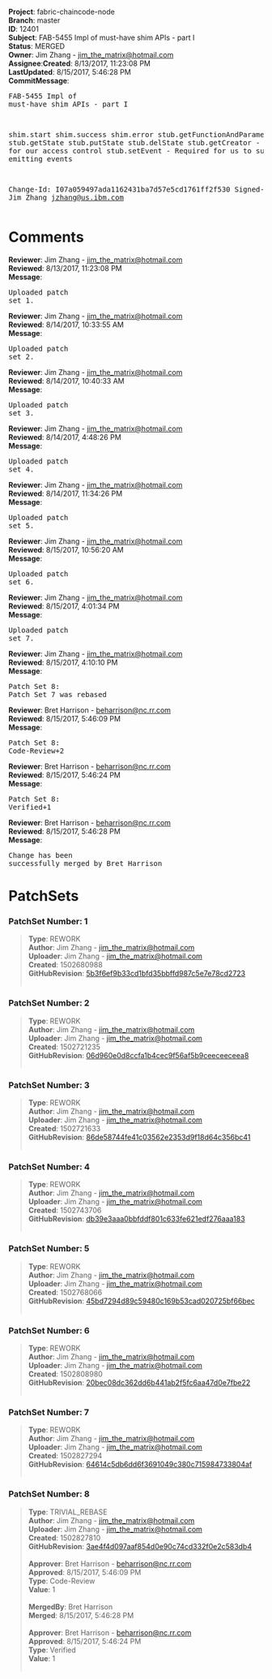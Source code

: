 <strong>Project</strong>: fabric-chaincode-node</br><strong>Branch</strong>: master<br><strong>ID</strong>: 12401<br><strong>Subject</strong>: FAB-5455 Impl of must-have shim APIs - part I<br><strong>Status</strong>: MERGED<br><strong>Owner</strong>: Jim Zhang - jim_the_matrix@hotmail.com<br><strong>Assignee</strong>:<strong>Created</strong>: 8/13/2017, 11:23:08 PM<br><strong>LastUpdated</strong>: 8/15/2017, 5:46:28 PM<br><strong>CommitMessage</strong>:<br><pre>FAB-5455 Impl of must-have shim APIs - part I

shim.start
shim.success
shim.error
stub.getFunctionAndParameters
stub.getState
stub.putState
stub.delState
stub.getCreator - Fundamental for our access control
stub.setEvent - Required for us to support emitting events

Change-Id: I07a059497ada1162431ba7d57e5cd1761ff2f530
Signed-off-by: Jim Zhang <jzhang@us.ibm.com>
</pre><h1>Comments</h1><strong>Reviewer</strong>: Jim Zhang - jim_the_matrix@hotmail.com<br><strong>Reviewed</strong>: 8/13/2017, 11:23:08 PM<br><strong>Message</strong>: <pre>Uploaded patch set 1.</pre><strong>Reviewer</strong>: Jim Zhang - jim_the_matrix@hotmail.com<br><strong>Reviewed</strong>: 8/14/2017, 10:33:55 AM<br><strong>Message</strong>: <pre>Uploaded patch set 2.</pre><strong>Reviewer</strong>: Jim Zhang - jim_the_matrix@hotmail.com<br><strong>Reviewed</strong>: 8/14/2017, 10:40:33 AM<br><strong>Message</strong>: <pre>Uploaded patch set 3.</pre><strong>Reviewer</strong>: Jim Zhang - jim_the_matrix@hotmail.com<br><strong>Reviewed</strong>: 8/14/2017, 4:48:26 PM<br><strong>Message</strong>: <pre>Uploaded patch set 4.</pre><strong>Reviewer</strong>: Jim Zhang - jim_the_matrix@hotmail.com<br><strong>Reviewed</strong>: 8/14/2017, 11:34:26 PM<br><strong>Message</strong>: <pre>Uploaded patch set 5.</pre><strong>Reviewer</strong>: Jim Zhang - jim_the_matrix@hotmail.com<br><strong>Reviewed</strong>: 8/15/2017, 10:56:20 AM<br><strong>Message</strong>: <pre>Uploaded patch set 6.</pre><strong>Reviewer</strong>: Jim Zhang - jim_the_matrix@hotmail.com<br><strong>Reviewed</strong>: 8/15/2017, 4:01:34 PM<br><strong>Message</strong>: <pre>Uploaded patch set 7.</pre><strong>Reviewer</strong>: Jim Zhang - jim_the_matrix@hotmail.com<br><strong>Reviewed</strong>: 8/15/2017, 4:10:10 PM<br><strong>Message</strong>: <pre>Patch Set 8: Patch Set 7 was rebased</pre><strong>Reviewer</strong>: Bret Harrison - beharrison@nc.rr.com<br><strong>Reviewed</strong>: 8/15/2017, 5:46:09 PM<br><strong>Message</strong>: <pre>Patch Set 8: Code-Review+2</pre><strong>Reviewer</strong>: Bret Harrison - beharrison@nc.rr.com<br><strong>Reviewed</strong>: 8/15/2017, 5:46:24 PM<br><strong>Message</strong>: <pre>Patch Set 8: Verified+1</pre><strong>Reviewer</strong>: Bret Harrison - beharrison@nc.rr.com<br><strong>Reviewed</strong>: 8/15/2017, 5:46:28 PM<br><strong>Message</strong>: <pre>Change has been successfully merged by Bret Harrison</pre><h1>PatchSets</h1><h3>PatchSet Number: 1</h3><blockquote><strong>Type</strong>: REWORK<br><strong>Author</strong>: Jim Zhang - jim_the_matrix@hotmail.com<br><strong>Uploader</strong>: Jim Zhang - jim_the_matrix@hotmail.com<br><strong>Created</strong>: 1502680988<br><strong>GitHubRevision</strong>: [5b3f6ef9b33cd1bfd35bbffd987c5e7e78cd2723](https://github.com/hyperledger/fabric-chaincode-node/commit/5b3f6ef9b33cd1bfd35bbffd987c5e7e78cd2723)<br><br></blockquote><h3>PatchSet Number: 2</h3><blockquote><strong>Type</strong>: REWORK<br><strong>Author</strong>: Jim Zhang - jim_the_matrix@hotmail.com<br><strong>Uploader</strong>: Jim Zhang - jim_the_matrix@hotmail.com<br><strong>Created</strong>: 1502721235<br><strong>GitHubRevision</strong>: [06d960e0d8ccfa1b4cec9f56af5b9ceeceeceea8](https://github.com/hyperledger/fabric-chaincode-node/commit/06d960e0d8ccfa1b4cec9f56af5b9ceeceeceea8)<br><br></blockquote><h3>PatchSet Number: 3</h3><blockquote><strong>Type</strong>: REWORK<br><strong>Author</strong>: Jim Zhang - jim_the_matrix@hotmail.com<br><strong>Uploader</strong>: Jim Zhang - jim_the_matrix@hotmail.com<br><strong>Created</strong>: 1502721633<br><strong>GitHubRevision</strong>: [86de58744fe41c03562e2353d9f18d64c356bc41](https://github.com/hyperledger/fabric-chaincode-node/commit/86de58744fe41c03562e2353d9f18d64c356bc41)<br><br></blockquote><h3>PatchSet Number: 4</h3><blockquote><strong>Type</strong>: REWORK<br><strong>Author</strong>: Jim Zhang - jim_the_matrix@hotmail.com<br><strong>Uploader</strong>: Jim Zhang - jim_the_matrix@hotmail.com<br><strong>Created</strong>: 1502743706<br><strong>GitHubRevision</strong>: [db39e3aaa0bbfddf801c633fe621edf276aaa183](https://github.com/hyperledger/fabric-chaincode-node/commit/db39e3aaa0bbfddf801c633fe621edf276aaa183)<br><br></blockquote><h3>PatchSet Number: 5</h3><blockquote><strong>Type</strong>: REWORK<br><strong>Author</strong>: Jim Zhang - jim_the_matrix@hotmail.com<br><strong>Uploader</strong>: Jim Zhang - jim_the_matrix@hotmail.com<br><strong>Created</strong>: 1502768066<br><strong>GitHubRevision</strong>: [45bd7294d89c59480c169b53cad020725bf66bec](https://github.com/hyperledger/fabric-chaincode-node/commit/45bd7294d89c59480c169b53cad020725bf66bec)<br><br></blockquote><h3>PatchSet Number: 6</h3><blockquote><strong>Type</strong>: REWORK<br><strong>Author</strong>: Jim Zhang - jim_the_matrix@hotmail.com<br><strong>Uploader</strong>: Jim Zhang - jim_the_matrix@hotmail.com<br><strong>Created</strong>: 1502808980<br><strong>GitHubRevision</strong>: [20bec08dc362dd6b441ab2f5fc6aa47d0e7fbe22](https://github.com/hyperledger/fabric-chaincode-node/commit/20bec08dc362dd6b441ab2f5fc6aa47d0e7fbe22)<br><br></blockquote><h3>PatchSet Number: 7</h3><blockquote><strong>Type</strong>: REWORK<br><strong>Author</strong>: Jim Zhang - jim_the_matrix@hotmail.com<br><strong>Uploader</strong>: Jim Zhang - jim_the_matrix@hotmail.com<br><strong>Created</strong>: 1502827294<br><strong>GitHubRevision</strong>: [64614c5db6dd6f3691049c380c715984733804af](https://github.com/hyperledger/fabric-chaincode-node/commit/64614c5db6dd6f3691049c380c715984733804af)<br><br></blockquote><h3>PatchSet Number: 8</h3><blockquote><strong>Type</strong>: TRIVIAL_REBASE<br><strong>Author</strong>: Jim Zhang - jim_the_matrix@hotmail.com<br><strong>Uploader</strong>: Jim Zhang - jim_the_matrix@hotmail.com<br><strong>Created</strong>: 1502827810<br><strong>GitHubRevision</strong>: [3ae4f4d097aaf854d0e90c74cd332f0e2c583db4](https://github.com/hyperledger/fabric-chaincode-node/commit/3ae4f4d097aaf854d0e90c74cd332f0e2c583db4)<br><br><strong>Approver</strong>: Bret Harrison - beharrison@nc.rr.com<br><strong>Approved</strong>: 8/15/2017, 5:46:09 PM<br><strong>Type</strong>: Code-Review<br><strong>Value</strong>: 1<br><br><strong>MergedBy</strong>: Bret Harrison<br><strong>Merged</strong>: 8/15/2017, 5:46:28 PM<br><br><strong>Approver</strong>: Bret Harrison - beharrison@nc.rr.com<br><strong>Approved</strong>: 8/15/2017, 5:46:24 PM<br><strong>Type</strong>: Verified<br><strong>Value</strong>: 1<br><br></blockquote>